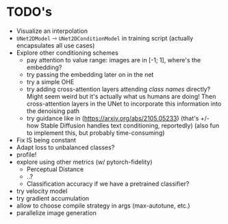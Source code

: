 # TODO's

- Visualize an interpolation
- `UNet2DModel` ⇾ `UNet2DConditionModel` in training script (actually encapsulates all use cases)
- Explore other conditioning schemes
  - pay attention to value range: images are in [-1; 1], where's the embedding?
  - try passing the embedding later on in the net
  - try a simple OHE
  - try adding cross-attention layers attending *class names* directly?
Might seem weird but it's actually what us humans are doing!
Then cross-attention layers in the UNet to incorporate this information into the denoising path
  - try guidance like in (https://arxiv.org/abs/2105.05233)
(that's +/- how Stable Diffusion handles text conditioning, reportedly)
(also fun to implement this, but probably time-consuming)
- Fix IS being constant
- Adapt loss to unbalanced classes?
- profile!
- explore using other metrics (w/ pytorch-fidelity)
  - Perceptual Distance
  - ..?
  - Classification accuracy if we have a pretrained classifier?
- try velocity model
- try gradient accumulation
- allow to choose compile strategy in args (max-autotune, etc.)
- parallelize image generation
